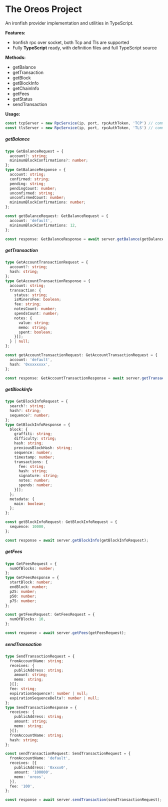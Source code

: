 The Oreos Project
==================

An ironfish provider implementation and utilities in TypeScript.

**Features:**

- Ironfish rpc over socket, both Tcp and Tls are supported
- Fully **TypeScript** ready, with definition files and full TypeScript source

**Methods:**

- getBalance
- getTransaction
- getBlock
- getBlockInfo
- getChainInfo
- getFees
- getStatus
- sendTransaction

**Usage:**

```typescript
const tcpServer = new RpcService(ip, port, rpcAuthToken, 'TCP') // communication with rpc server over tcp
const tlsServer = new RpcService(ip, port, rpcAuthToken, 'TLS') // communication with rpc server over tls
```

##### getBalance

```typescript
type GetBalanceRequest = {
  account?: string;
  minimumBlockConfirmations?: number;
};
type GetBalanceResponse = {
  account: string;
  confirmed: string;
  pending: string;
  pendingCount: number;
  unconfirmed: string;
  unconfirmedCount: number;
  minimumBlockConfirmations: number;
};

const getBalanceRequest: GetBalanceRequest = {
  account: 'default',
  minimumBlockConfirmations: 12,
};

const response: GetBalanceResponse = await server.getBalance(getBalanceRequest);
```

##### getTransaction

```typescript
type GetAccountTransactionRequest = {
  account?: string;
  hash: string;
};
type GetAccountTransactionResponse = {
  account: string;
  transaction: {
    status: string;
    isMinersFee: boolean;
    fee: string;
    notesCount: number;
    spendsCount: number;
    notes: {
      value: string;
      memo: string;
      spent: boolean;
    }[];
  } | null;
};

const getAccountTransactionRequest: GetAccountTransactionRequest = {
  account: 'default',
  hash: '0xxxxxxxx',
};

const response: GetAccountTransactionResponse = await server.getTransaction(getAccountTransactionRequest);
```

##### getBlockInfo

```typescript
type GetBlockInfoRequest = {
  search?: string;
  hash?: string;
  sequence?: number;
};
type GetBlockInfoResponse = {
  block: {
    graffiti: string;
    difficulty: string;
    hash: string;
    previousBlockHash: string;
    sequence: number;
    timestamp: number;
    transactions: {
      fee: string;
      hash: string;
      signature: string;
      notes: number;
      spends: number;
    }[];
  };
  metadata: {
    main: boolean;
  };
};

const getBlockInfoRequest: GetBlockInfoRequest = {
  sequence: 10000,
};

const response = await server.getBlockInfo(getBlockInfoRequest);
```

##### getFees

```typescript
type GetFeesRequest = {
  numOfBlocks: number;
};
type GetFeesResponse = {
  startBlock: number;
  endBlock: number;
  p25: number;
  p50: number;
  p75: number;
};

const getFeesRequest: GetFeesRequest = {
  numOfBlocks: 10,
};

const response = await server.getFees(getFeesRequest);
```

##### sendTransaction

```typescript
type SendTransactionRequest = {
  fromAccountName: string;
  receives: {
    publicAddress: string;
    amount: string;
    memo: string;
  }[];
  fee: string;
  expirationSequence?: number | null;
  expirationSequenceDelta?: number | null;
};
type SendTransactionResponse = {
  receives: {
    publicAddress: string;
    amount: string;
    memo: string;
  }[];
  fromAccountName: string;
  hash: string;
};

const sendTransactionRequest: SendTransactionRequest = {
  fromAccountName: 'default',
  receives: [{
    publicAddress: '0xxxx0',
    amount: '100000',
    memo: 'oreos',
  }],
  fee: '100',
};

const response = await server.sendTransaction(sendTransactionRequest);
```
